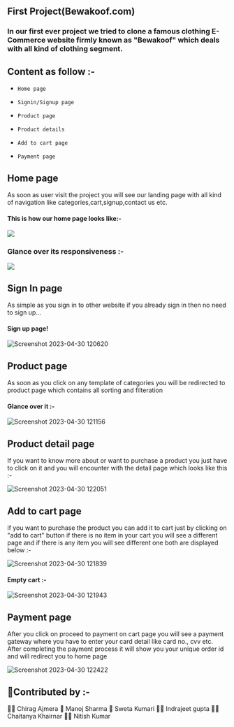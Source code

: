  ## First Project(Bewakoof.com)
### In our first ever project we tried to clone a famous clothing E-Commerce website firmly known as "Bewakoof" which deals with all kind of clothing segment.

## Content as follow :-
- `Home page`

- `Signin/Signup page`

- `Product page`

- `Product details`

- `Add to cart page`

- `Payment page`

 ##  Home page
 As soon as user visit the project you will see our landing page with all kind of navigation like categories,cart,signup,contact us etc.
 #### This is how our home page looks like:-
 <img src = "https://user-images.githubusercontent.com/121008037/235338896-09ea25cb-6588-4b2b-8ef3-6479259efa0b.png">

### Glance over its responsiveness :-
 <img src = "https://user-images.githubusercontent.com/121008037/235338975-4cf61db7-25c0-4d4a-971a-f54ce3369aeb.png" >

## Sign In page
As simple as you sign in to other website if you already sign in then no need to sign up...
#### Sign up page! 


![Screenshot 2023-04-30 120620](https://user-images.githubusercontent.com/121008037/235339490-b6845af8-155a-4719-b2f8-0e8e45b03ed8.png)
 ## Product page
 As soon as you click on any template of categories you will be redirected to product page which contains all sorting and filteration
 #### Glance over it :-
 
 ![Screenshot 2023-04-30 121156](https://user-images.githubusercontent.com/121008037/235339552-b1cb3dd1-1697-4e8b-b20a-7be8c23b75de.png)
 
 ## Product detail page
 If you want to know more about or want to purchase a product you just have to click on it and you will encounter with the detail page which looks like this :-
 

![Screenshot 2023-04-30 122051](https://user-images.githubusercontent.com/121008037/235339890-8f81bac7-ab13-481c-91e2-fc15616c9357.png)

## Add to cart page
if you want to purchase the product you can add it to cart just by clicking on "add to cart" button 
if there is no item in your cart you will see a different page and if there is any item you will see different one both are displayed below :-

![Screenshot 2023-04-30 121839](https://user-images.githubusercontent.com/121008037/235339811-e829bcfd-bedb-40a6-845e-35d3b44ed068.png)

#### Empty cart :- 

![Screenshot 2023-04-30 121943](https://user-images.githubusercontent.com/121008037/235339849-0b72dec5-07f9-48ee-a462-60f734d5f061.png)

## Payment page
After you click on proceed to payment on cart page you will see a payment gateway where you have to enter your card detail like card no., cvv etc.
After completing the payment process it will show you your unique order id and will redirect you to home page

![Screenshot 2023-04-30 122422](https://user-images.githubusercontent.com/121008037/235340023-9849e598-9b51-4d2f-9c5a-5b63bcc40e8e.png)
## 🚀Contributed by :- 
🧑‍🦱 Chirag Ajmera
🧑‍ Manoj Sharma
👧 Sweta Kumari
🧑‍🦱 Indrajeet gupta
🧑‍🦱Chaitanya Khairnar
🧑‍🦱 Nitish Kumar

